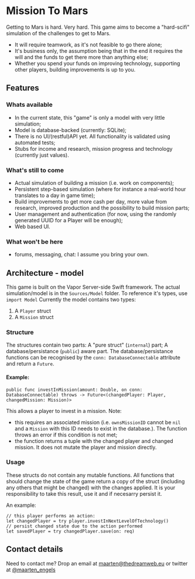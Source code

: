 # Mission To Mars
Getting to Mars is hard. Very hard. This game aims to become a "hard-scifi" simulation of the challenges to get to Mars.
* It will require teamwork, as it's not feasible to go there alone;
* It's business only, the assumption being that in the end it requires the will and the funds to get there more than anything else;
* Whether you spend your funds on improving technology, supporting other players, building improvements is up to you.

## Features
### Whats available
* In the current state, this "game" is only a model with very little simulation;
* Model is database-backed (currently: SQLite);
* There is no UI/(restful)API yet. All functionality is validated using automated tests;
* Stubs for income and research, mission progress and technology (currently just values).

### What's still to come
* Actual simulation of building a mission (i.e. work on components);
* Persistent step-based simulation (where for instance a real-world hour translates to a day in game time);
* Build improvements to get more cash per day, more value from research, improved production and the possibility to build mission parts;
* User management and authentication (for now, using the randomly generated UUID for a Player will be enough);
* Web based UI.

### What won't be here
* forums, messaging, chat: I assume you bring your own.

## Architecture - model
This game is built on the Vapor Server-side Swift framework.
The actual simulation/model is in the `Sources/Model` folder. To reference it's types, use `import Model`
Currently the model contains two types:
1. A `Player` struct
2. A `Mission` struct

### Structure
The structures contain two parts:
A "pure struct" (`internal`) part;
A database/persistance (`public`) aware part.
The database/persistance functions can be recognised by the `conn: DatabaseConnectable` attribute and return a `Future`.

#### Example:
```
public func investInMission(amount: Double, on conn: DatabaseConnectable) throws -> Future<(changedPlayer: Player, changedMission: Mission)>
```
This allows a player to invest in a mission. Note:
* this requires an associated mission (i.e. `ownsMissionID` cannot be `nil` and a `Mission` with this ID needs to exist in the database.). The function throws an error if this condition is not met;
* the function returns a tuple with the changed player and changed mission. It does not mutate the player and mission directly.

### Usage
These structs do not contain any mutable functions. All functions that should change the state of the game return a copy of the struct (including any others that might be changed) with the changes applied. 
It is your responsibility to take this result, use it and if necesarry persist it.

An example:
```// assume we have a player "player" and a database connection from a request "req": 
// this player performs an action:
let changedPlayer = try player.investInNextLevelOfTechnology()
// persist changed state due to the action performed
let savedPlayer = try changedPlayer.save(on: req)
```

## Contact details
Need to contact me? Drop an email at maarten@thedreamweb.eu or twitter at [@maarten_engels](https://twitter.com/maarten_engels)